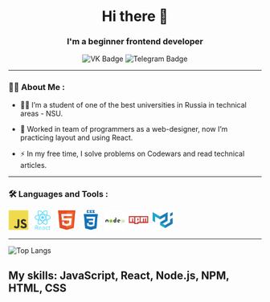 
<div id="header" align="center">
  <h1>Hi there 👋</h1>
  <h3>I'm a beginner frontend developer</h2>
  <div id="badges">
    <img src="https://img.shields.io/badge/VK-blue?style=for-the-badge&logo=VK&logoColor=white" alt="VK Badge"/>
<!--     <img src="https://img.shields.io/badge/YouTube-red?style=for-the-badge&logo=youtube&logoColor=white" alt="Youtube Badge"/> -->
    <img src="https://img.shields.io/badge/Telegram-blue?style=for-the-badge&logo=telegram&logoColor=white" alt="Telegram Badge"/>
  </div>
</div>

---

### :woman_technologist: About Me :
- :woman_student: I’m a student of one of the best universities in Russia in technical areas - NSU.

- :art: Worked in team of programmers as a web-designer, now I’m practicing layout and using React.

- :zap: In my free time, I solve problems on Codewars and read technical articles.

---

### :hammer_and_wrench: Languages and Tools :
<div>

  <img src="https://github.com/devicons/devicon/blob/master/icons/javascript/javascript-original.svg" title="JavaScript" alt="JavaScript" width="40" height="40"/>&nbsp;
  <img src="https://github.com/devicons/devicon/blob/master/icons/react/react-original-wordmark.svg" title="React" alt="React" width="40" height="40"/>&nbsp;
  <img src="https://github.com/devicons/devicon/blob/master/icons/html5/html5-original.svg" title="HTML5" alt="HTML" width="40" height="40"/>&nbsp;
  <img src="https://github.com/devicons/devicon/blob/master/icons/css3/css3-plain-wordmark.svg"  title="CSS3" alt="CSS" width="40" height="40"/>&nbsp;
  <img src="https://github.com/devicons/devicon/blob/master/icons/nodejs/nodejs-original-wordmark.svg" title="NodeJS" alt="NodeJS" width="40" height="40"/>&nbsp;
  <img src ="https://github.com/devicons/devicon/blob/master/icons/npm/npm-original-wordmark.svg" title="NPM" alt="NPM" width="40" height="40"/>&nbsp;
  <img src="https://github.com/devicons/devicon/blob/master/icons/materialui/materialui-original.svg" title="Material UI" alt="Material UI" width="40" height="40"/>&nbsp;
</div>

---

![Top Langs](https://github-readme-stats.vercel.app/api/top-langs/?username=Anzhelikaa&layout=compact&theme=vision-friendly-dark)
<h2>My skills: JavaScript, React, Node.js, NPM, HTML, CSS</h2>
<!--
**Anzhelikaa/Anzhelikaa** is a ✨ _special_ ✨ repository because its `README.md` (this file) appears on your GitHub profile.

Here are some ideas to get you started:

- 🔭 I’m currently working on ...
- 🌱 I’m currently learning ...
- 👯 I’m looking to collaborate on ...
- 🤔 I’m looking for help with ...
- 💬 Ask me about ...
- 📫 How to reach me: ...
- 😄 Pronouns: ...
- ⚡ Fun fact: ...
-->
